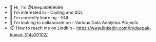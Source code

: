 - 👋 Hi, I’m @Deepak969696
- 👀 I’m interested in - Coding and SQL
- 🌱 I’m currently learning -  SQL
- 💞️ I’m looking to collaborate on - Various Data Analytics Projects
- 📫 How to reach me on Lindkin - https://www.linkedin.com/in/deepak-kumar-314a30102/

<!---
Deepak969696/Deepak969696 is a ✨ special ✨ repository because its `README.md` (this file) appears on your GitHub profile.
You can click the Preview link to take a look at your changes.
--->
